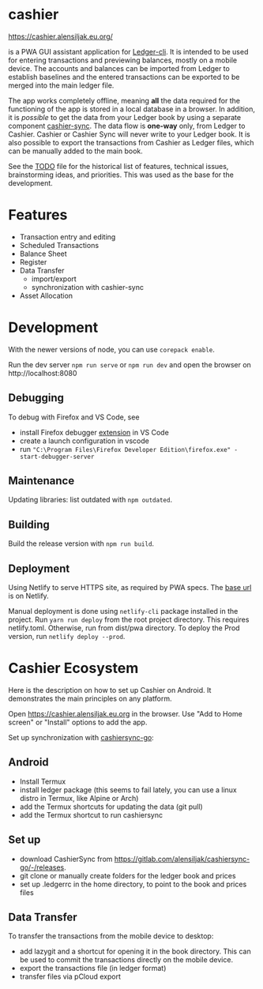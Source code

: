 # cashier

https://cashier.alensiljak.eu.org/

is a PWA GUI assistant application for [Ledger-cli](https://ledger-cli.org). It is intended to be used for entering transactions and previewing balances, mostly on a mobile device. 
The accounts and balances can be imported from Ledger to establish baselines and the entered transactions can be exported to be merged into the main ledger file.

The app works completely offline, meaning **all** the data required for the functioning of the app is stored in a local database in a browser. 
In addition, it is *possible* to get the data from your Ledger book by using a separate component [cashier-sync](https://gitlab.com/alensiljak/cashiersync). The data flow is **one-way** only, from Ledger to Cashier. Cashier or Cashier Sync will never write to your Ledger book.
It is also possible to export the transactions from Cashier as Ledger files, which can be manually added to the main book.

See the [TODO](TODO) file for the historical list of features, technical issues, brainstorming ideas, and priorities. This was used as the base for the development.

# Features

- Transaction entry and editing
- Scheduled Transactions
- Balance Sheet
- Register
- Data Transfer
  - import/export
  - synchronization with cashier-sync
- Asset Allocation

# Development

With the newer versions of node, you can use `corepack enable`.

Run the dev server `npm run serve` or `npm run dev` and open the browser on http://localhost:8080

## Debugging

To debug with Firefox and VS Code, see 

- install Firefox debugger [extension](https://github.com/firefox-devtools/vscode-firefox-debug) in VS Code
- create a launch configuration in vscode
- run `"C:\Program Files\Firefox Developer Edition\firefox.exe" -start-debugger-server`

## Maintenance

Updating libraries: list outdated with `npm outdated`.

## Building

Build the release version with `npm run build`.

## Deployment

Using Netlify to serve HTTPS site, as required by PWA specs. The [base url](https://cashier-pwa.netlify.com/) is on Netlify.

Manual deployment is done using `netlify-cli` package installed in the project.
Run `yarn run deploy` from the root project directory. This requires netlify.toml. Otherwise, run from dist/pwa directory. To deploy the Prod version, run `netlify deploy --prod`.

# Cashier Ecosystem

Here is the description on how to set up Cashier on Android. It demonstrates the main principles on any platform.

Open https://cashier.alensiljak.eu.org in the browser. Use "Add to Home screen" or "Install" options to add the app.

Set up synchronization with [cashiersync-go](https://gitlab.com/alensiljak/cashiersync-go):

## Android

- Install Termux
- install ledger package (this seems to fail lately, you can use a linux distro in Termux, like Alpine or Arch)
- add the Termux shortcuts for updating the data (git pull)
- add the Termux shortcut to run cashiersync

## Set up

- download CashierSync from https://gitlab.com/alensiljak/cashiersync-go/-/releases.
- git clone or manually create folders for the ledger book and prices
- set up .ledgerrc in the home directory, to point to the book and prices files

## Data Transfer

To transfer the transactions from the mobile device to desktop:

- add lazygit and a shortcut for opening it in the book directory. This can be used to commit the transactions directly on the mobile device.
- export the transactions file (in ledger format)
- transfer files via pCloud export
